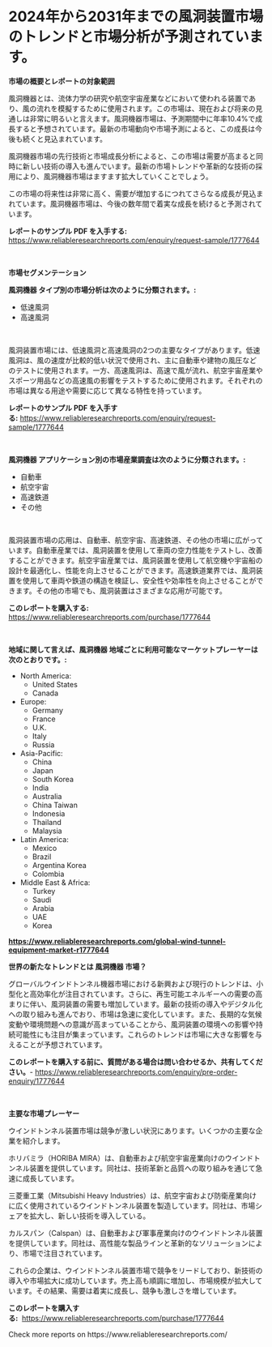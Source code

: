 <p><h1>2024年から2031年までの風洞装置市場のトレンドと市場分析が予測されています。</h1></p><p><strong>市場の概要とレポートの対象範囲</strong></p>
<p><p>風洞機器とは、流体力学の研究や航空宇宙産業などにおいて使われる装置であり、風の流れを模擬するために使用されます。この市場は、現在および将来の見通しは非常に明るいと言えます。風洞機器市場は、予測期間中に年率10.4%で成長すると予想されています。最新の市場動向や市場予測によると、この成長は今後も続くと見込まれています。</p><p>風洞機器市場の先行技術と市場成長分析によると、この市場は需要が高まると同時に新しい技術の導入も進んでいます。最新の市場トレンドや革新的な技術の採用により、風洞機器市場はますます拡大していくことでしょう。</p><p>この市場の将来性は非常に高く、需要が増加するにつれてさらなる成長が見込まれています。風洞機器市場は、今後の数年間で着実な成長を続けると予測されています。</p></p>
<p><strong>レポートのサンプル PDF を入手する:</strong> <a href="https://www.reliableresearchreports.com/enquiry/request-sample/1777644">https://www.reliableresearchreports.com/enquiry/request-sample/1777644</a></p>
<p>&nbsp;</p>
<p><strong>市場セグメンテーション</strong></p>
<p><strong>風洞機器 タイプ別の市場分析は次のように分類されます。:</strong></p>
<p><ul><li>低速風洞</li><li>高速風洞</li></ul></p>
<p>&nbsp;</p>
<p><p>風洞装置市場には、低速風洞と高速風洞の2つの主要なタイプがあります。低速風洞は、風の速度が比較的低い状況で使用され、主に自動車や建物の風圧などのテストに使用されます。一方、高速風洞は、高速で風が流れ、航空宇宙産業やスポーツ用品などの高速風の影響をテストするために使用されます。それぞれの市場は異なる用途や需要に応じて異なる特性を持っています。</p></p>
<p><strong>レポートのサンプル PDF を入手する:</strong>&nbsp;<a href="https://www.reliableresearchreports.com/enquiry/request-sample/1777644">https://www.reliableresearchreports.com/enquiry/request-sample/1777644</a></p>
<p>&nbsp;</p>
<p><strong> 風洞機器 アプリケーション別の市場産業調査は次のように分類されます。:</strong></p>
<p><ul><li>自動車</li><li>航空宇宙</li><li>高速鉄道</li><li>その他</li></ul></p>
<p>&nbsp;</p>
<p><p>風洞装置市場の応用は、自動車、航空宇宙、高速鉄道、その他の市場に広がっています。自動車産業では、風洞装置を使用して車両の空力性能をテストし、改善することができます。航空宇宙産業では、風洞装置を使用して航空機や宇宙船の設計を最適化し、性能を向上させることができます。高速鉄道業界では、風洞装置を使用して車両や鉄道の構造を検証し、安全性や効率性を向上させることができます。その他の市場でも、風洞装置はさまざまな応用が可能です。</p></p>
<p><strong>このレポートを購入する:</strong>&nbsp; <a href="https://www.reliableresearchreports.com/purchase/1777644">https://www.reliableresearchreports.com/purchase/1777644</a></p>
<p>&nbsp;</p>
<p><strong>地域に関して言えば、風洞機器 地域ごとに利用可能なマーケットプレーヤーは次のとおりです。:</strong></p>
<p><ul>
    <li>
        North America:
        <ul>
            <li>United States</li>
            <li>Canada</li>
        </ul>
    </li>
    <li>
        Europe:
        <ul>
            <li>Germany</li>
            <li>France</li>
            <li>U.K.</li>
            <li>Italy</li>
            <li>Russia</li>
        </ul>
    </li>
    <li>
        Asia-Pacific:
        <ul>
            <li>China</li>
            <li>Japan</li>
            <li>South Korea</li>
            <li>India</li>
            <li>Australia</li>
            <li>China Taiwan</li>
            <li>Indonesia</li>
            <li>Thailand</li>
            <li>Malaysia</li>
        </ul>
    </li>
    <li>
        Latin America:
        <ul>
            <li>Mexico</li>
            <li>Brazil</li>
            <li>Argentina Korea</li>
            <li>Colombia</li>
        </ul>
    </li>
    <li>
        Middle East & Africa:
        <ul>
            <li>Turkey</li>
            <li>Saudi</li>
            <li>Arabia</li>
            <li>UAE</li>
            <li>Korea</li>
        </ul>
    </li>
    </ul></p>
<p><strong><a href="https://www.reliableresearchreports.com/global-wind-tunnel-equipment-market-r1777644">https://www.reliableresearchreports.com/global-wind-tunnel-equipment-market-r1777644</a></strong>&nbsp;</p>
<p><strong>世界の新たなトレンドとは 風洞機器 市場？</strong></p>
<p><p>グローバルウインドトンネル機器市場における新興および現行のトレンドは、小型化と高効率化が注目されています。さらに、再生可能エネルギーへの需要の高まりに伴い、風洞装置の需要も増加しています。最新の技術の導入やデジタル化への取り組みも進んでおり、市場は急速に変化しています。また、長期的な気候変動や環境問題への意識が高まっていることから、風洞装置の環境への影響や持続可能性にも注目が集まっています。これらのトレンドは市場に大きな影響を与えることが予想されています。</p></p>
<p><strong>このレポートを購入する前に、質問がある場合は問い合わせるか、共有してください。</strong>- <a href="https://www.reliableresearchreports.com/enquiry/pre-order-enquiry/1777644">https://www.reliableresearchreports.com/enquiry/pre-order-enquiry/1777644</a></p>
<p>&nbsp;</p>
<p><strong>主要な市場プレーヤー</strong></p>
<p><p>ウインドトンネル装置市場は競争が激しい状況にあります。いくつかの主要な企業を紹介します。</p><p>ホリバミラ（HORIBA MIRA）は、自動車および航空宇宙産業向けのウインドトンネル装置を提供しています。同社は、技術革新と品質への取り組みを通じて急速に成長しています。</p><p>三菱重工業（Mitsubishi Heavy Industries）は、航空宇宙および防衛産業向けに広く使用されているウインドトンネル装置を製造しています。同社は、市場シェアを拡大し、新しい技術を導入している。</p><p>カルスパン（Calspan）は、自動車および軍事産業向けのウインドトンネル装置を提供しています。同社は、高性能な製品ラインと革新的なソリューションにより、市場で注目されています。</p><p>これらの企業は、ウインドトンネル装置市場で競争をリードしており、新技術の導入や市場拡大に成功しています。売上高も順調に増加し、市場規模が拡大しています。その結果、需要は着実に成長し、競争も激しさを増しています。</p></p>
<p><strong>このレポートを購入する:</strong>&nbsp;&nbsp;<a href="https://www.reliableresearchreports.com/purchase/1777644">https://www.reliableresearchreports.com/purchase/1777644</a></p>
<p>Check more reports on https://www.reliableresearchreports.com/</p>